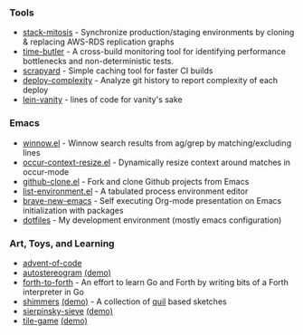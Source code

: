 <!--
**dgtized/dgtized** is a ✨ _special_ ✨ repository because its `README.md` (this file) appears on your GitHub profile.

Here are some ideas to get you started:

- 🔭 I’m currently working on ...
- 🌱 I’m currently learning ...
- 👯 I’m looking to collaborate on ...
- 🤔 I’m looking for help with ...
- 💬 Ask me about ...
- 📫 How to reach me: ...
- 😄 Pronouns: ...
- ⚡ Fun fact: ...
-->

### Tools

 * [stack-mitosis](https://github.com/dgtized/stack-mitosis) - Synchronize production/staging environments by cloning & replacing AWS-RDS replication graphs
 * [time-butler](https://github.com/dgtized/time-butler) - A cross-build monitoring tool for identifying performance bottlenecks and non-deterministic tests.
 * [scrapyard](https://github.com/dgtized/scrapyard) - Simple caching tool for faster CI builds
 * [deploy-complexity](https://github.com/dgtized/deploy-complexity) - Analyze git history to report complexity of each deploy
 * [lein-vanity](https://github.com/dgtized/lein-vanity) - lines of code for vanity's sake
 
### Emacs

 * [winnow.el](https://github.com/dgtized/winnow.el) - Winnow search results from ag/grep by matching/excluding lines
 * [occur-context-resize.el](https://github.com/dgtized/occur-context-resize.el) - Dynamically resize context around matches in occur-mode
 * [github-clone.el](https://github.com/dgtized/github-clone.el) - Fork and clone Github projects from Emacs
 * [list-environment.el](https://github.com/dgtized/list-environment.el) - A tabulated process environment editor
 * [brave-new-emacs](https://github.com/dgtized/brave-new-emacs) - Self executing Org-mode presentation on Emacs initialization with packages
 * [dotfiles](https://github.com/dgtized/dotfiles) - My development environment (mostly emacs configuration)
 
### Art, Toys, and Learning

 * [advent-of-code](https://github.com/dgtized/advent-of-code)
 * [autostereogram](https://github.com/dgtized/autostereogram) [(demo)](https://dgtized.github.io/autostereogram/)
 * [forth-to-forth](https://github.com/joneshf/forth-to-forth) - An effort to learn Go and Forth by writing bits of a Forth interpreter in Go
 * [shimmers](https://github.com/dgtized/shimmers) [(demo)](https://dgtized.github.io/shimmers/) - A collection of [quil](https://github.com/quil/quil) based sketches
 * [sierpinsky-sieve](https://github.com/dgtized/sierpinski-sieve) [(demo)](https://dgtized.github.io/sierpinski-sieve/)
 * [tile-game](https://github.com/dgtized/tile-game) [(demo)](https://dgtized.github.io/tile-game/)
 
